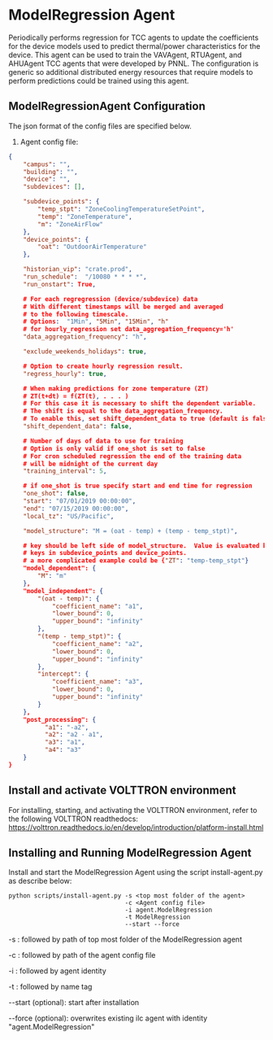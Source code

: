 # ModelRegression Agent

Periodically performs regression for TCC agents to update the coefficients for 
the device models used to predict thermal/power characteristics for the device. 
This agent can be used to train the VAVAgent, RTUAgent, and AHUAgent TCC agents 
that were developed by PNNL.  The configuration is generic so additional 
distributed energy resources that require models to perform predictions could be 
trained using this agent.  

## ModelRegressionAgent Configuration

The json format of the config files are specified below. 

1.  Agent config file:

```` json
{
    "campus": "",
    "building": "",
    "device": "",
    "subdevices": [],

    "subdevice_points": {
        "temp_stpt": "ZoneCoolingTemperatureSetPoint",
        "temp": "ZoneTemperature",
        "m": "ZoneAirFlow"
    },
    "device_points": {
        "oat": "OutdoorAirTemperature"
    },

    "historian_vip": "crate.prod",
    "run_schedule":  "/10080 * * * *",
    "run_onstart": True,

    # For each regregression (device/subdevice) data
    # With different timestamps will be merged and averaged
    # to the following timescale.
    # Options:  "1Min", "5Min", "15Min", "h"
    # for hourly_regression set data_aggregation_frequency='h'
    "data_aggregation_frequency": "h",

    "exclude_weekends_holidays": true,

    # Option to create hourly regression result.
    "regress_hourly": true,

    # When making predictions for zone temperature (ZT)
    # ZT(t+dt) = f(ZT(t), . . . )
    # For this case it is necessary to shift the dependent variable.
    # The shift is equal to the data_aggregation_frequency.
    # To enable this, set shift_dependent_data to true (default is false).
    "shift_dependent_data": false,

    # Number of days of data to use for training
    # Option is only valid if one_shot is set to false
    # For cron scheduled regression the end of the training data
    # will be midnight of the current day
    "training_interval": 5,

    # if one_shot is true specify start and end time for regression
    "one_shot": false,
    "start": "07/01/2019 00:00:00",
    "end": "07/15/2019 00:00:00",
    "local_tz": "US/Pacific",

    "model_structure": "M = (oat - temp) + (temp - temp_stpt)",

    # key should be left side of model_structure.  Value is evaluated based on
    # keys in subdevice_points and device_points.
    # a more complicated example could be {"ZT": "temp-temp_stpt"}
    "model_dependent": {
        "M": "m"
    },
    "model_independent": {
        "(oat - temp)": {
            "coefficient_name": "a1",
            "lower_bound": 0,
            "upper_bound": "infinity"
        },
        "(temp - temp_stpt)": {
            "coefficient_name": "a2",
            "lower_bound": 0,
            "upper_bound": "infinity"
        },
        "intercept": {
            "coefficient_name": "a3",
            "lower_bound": 0,
            "upper_bound": "infinity"
        }
    },
    "post_processing": {
          "a1": "-a2",
          "a2": "a2 - a1",
          "a3": "a1",
          "a4": "a3"
    }
}

````
## Install and activate VOLTTRON environment
For installing, starting, and activating the VOLTTRON environment, refer to the following VOLTTRON readthedocs: 
https://volttron.readthedocs.io/en/develop/introduction/platform-install.html

## Installing and Running ModelRegression Agent
Install and start the ModelRegression Agent using the script install-agent.py as describe below:

```
python scripts/install-agent.py -s <top most folder of the agent> 
                                -c <Agent config file>
                                -i agent.ModelRegression
                                -t ModelRegression
                                --start --force
```
-s : followed by path of top most folder of the ModelRegression agent

-c : followed by path of the agent config file

-i : followed by agent identity

-t : followed by name tag
 
--start (optional): start after installation

--force (optional): overwrites existing ilc agent with identity "agent.ModelRegression"  
